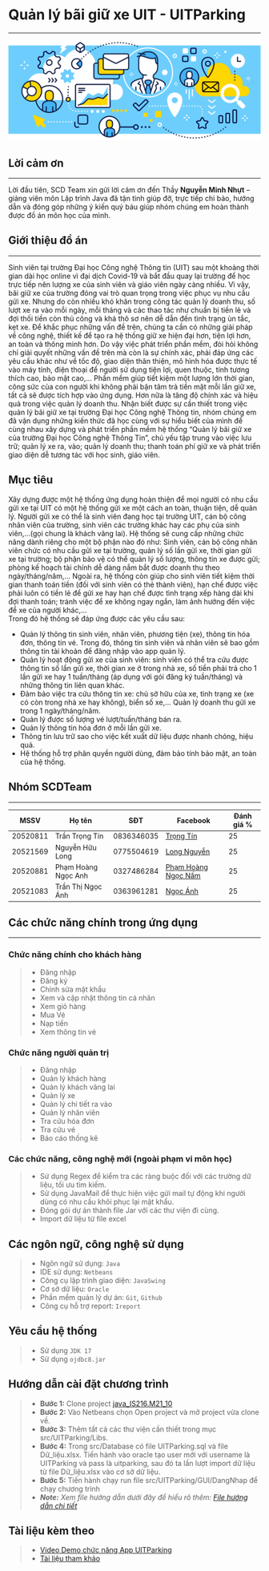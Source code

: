 # Quản lý bãi giữ xe UIT - UITParking
------------
![Image1 of UITParking](./src/icon/backgroundForReadme2.webp "Back ground for Readme")
## Lời cảm ơn
------------
Lời đầu tiên, SCD Team xin gửi lời cảm ơn đến Thầy **Nguyễn Minh Nhựt** – giảng viên môn Lập trình Java đã tận tình giúp đỡ, trực tiếp chỉ bảo, hướng dẫn và đóng góp những ý kiến quý báu giúp nhóm chúng em hoàn thành được đồ án môn học của mình.

## Giới thiệu đồ án
------------
Sinh viên tại trường Đại học Công nghệ Thông tin (UIT) sau một khoảng thời gian dài học online vì đại dịch Covid-19 và bắt đầu quay lại trường để học trực tiếp nên lượng xe của sinh viên và giáo viên ngày càng nhiều. Vì vậy, bãi giữ xe của trường đóng vai trò quan trọng trong việc phục vụ nhu cầu gửi xe. Nhưng do còn nhiều khó khăn trong công tác quản lý doanh thu, số lượt xe ra vào mỗi ngày, mỗi tháng và các thao tác như chuẩn bị tiền lẻ và đợi thối tiền còn thủ công và khá thô sơ nên dễ dẫn đến tình trạng ùn tắc, kẹt xe. Để khắc phục những vấn đề trên, chúng ta cần có những giải pháp về công nghệ, thiết kế để tạo ra hệ thống giữ xe hiện đại hơn, tiện lợi hơn, an toàn và thông minh hơn.
Do vậy việc phát triển phần mềm, đòi hỏi không chỉ giải quyết những vấn đề trên mà còn là sự chính xác, phải đáp ứng các yêu cầu khác như về tốc độ, giao diện thân thiện, mô hình hóa được thực tế vào máy tính, điện thoại để người sử dụng tiện lợi, quen thuộc, tính tương thích cao, bảo mật cao,… Phần mềm giúp tiết kiệm một lượng lớn thời gian, công sức của con người khi không phải bận tâm trả tiền mặt mỗi lần giữ xe, tất cả sẽ được tích hợp vào ứng dụng. Hơn nữa là tăng độ chính xác và hiệu quả trong việc quản lý doanh thu.
Nhận biết được sự cần thiết trong việc quản lý bãi giữ xe tại trường Đại học Công nghệ Thông tin, nhóm chúng em đã vận dụng những kiến thức đã học cùng với sự hiểu biết của mình để cùng nhau xây dựng và phát triển phần mềm hệ thống “Quản lý bãi giữ xe của trường Đại học Công nghệ Thông Tin”, chủ yếu tập trung vào việc lưu trữ; quản lý xe ra, vào; quản lý doanh thu; thanh toán phí giữ xe và phát triển giao diện dễ tương tác với học sinh, giáo viên.

## Mục tiêu
Xây dựng được một hệ thống ứng dụng hoàn thiện để mọi người có nhu cầu gửi xe tại UIT có một hệ thống gửi xe một cách an toàn, thuận tiện, dễ quản lý. Người gửi xe có thể là sinh viên đang học tại trường UIT, cán bộ công nhân viên của trường, sinh viên các trường khác hay các phụ của sinh viên,...(gọi chung là khách vãng lai). Hệ thống sẽ cung cấp những chức năng dành riêng cho một bộ phận nào đó như: Sinh viên, cán bộ công nhân viên chức có nhu cầu gửi xe tại trường, quản lý số lần gửi xe, thời gian gửi xe tại trường; bộ phận bảo vệ có thể quản lý số lượng, thông tin xe được gửi; phòng kế hoạch tài chính dễ dàng nắm bắt được doanh thu theo ngày/tháng/năm,… Ngoài ra, hệ thống còn giúp cho sinh viên tiết kiệm thời gian thanh toán tiền (đối với sinh viên có thẻ thành viên), hạn chế được việc phải luôn có tiền lẻ để gửi xe hay hạn chế được tình trạng xếp hàng dài khi đợi thanh toán; tránh việc để xe không ngay ngắn, làm ảnh hưởng đến việc để xe của người khác,…  
Trong đó hệ thống sẽ đáp ứng được các yêu cầu sau: 
* Quản lý thông tin sinh viên, nhân viên, phương tiện (xe), thông tin hóa đơn, thông tin vé. Trong đó, thông tin sinh viên và nhân viên sẽ bao gồm thông tin tài khoản để đăng nhập vào app quản lý.
* Quản lý hoạt động gửi xe của sinh viên: sinh viên có thể tra cứu được thông tin số lần gửi xe, thời gian xe ở trong nhà xe, số tiền phải trả cho 1 lần gửi xe hay 1 tuần/tháng (áp dụng với gói đăng ký tuần/tháng) và những thông tin liên quan khác.
* Đảm bảo việc tra cứu thông tin xe: chủ sở hữu của xe, tình trạng xe (xe có còn trong nhà xe hay không), biển số xe,…
Quản lý doanh thu gửi xe trong 1 ngày/tháng/năm.  
* Quản lý được số lượng vé lượt/tuần/tháng bán ra.
* Quản lý thông tin hóa đơn ở mỗi lần gửi xe.
* Thông tin lưu trữ sao cho việc kết xuất dữ liệu được nhanh chóng, hiệu quả. 
* Hệ thống hỗ trợ phân quyền người dùng, đảm bảo tính bảo mật, an toàn của hệ thống.
## Nhóm SCDTeam
------------
| MSSV | Họ tên | SĐT | Facebook| Đánh giá %|
|--------------|-------|------|-------|------|
| 20520811 | Trần Trọng Tín | 0836346035 | [Trọng Tín](https://www.facebook.com/trongtin112)  | 25 |
| 20521569 | Nguyễn Hữu Long | 0775504619 | [Long Nguyễn](https://www.facebook.com/nui.gaxuong)  | 25 |
| 20520881 | Phạm Hoàng Ngọc Anh | 0327486284 | [Phạm Hoàng Ngọc Nấm](https://www.facebook.com/phamhoangngocanh0406) | 25 |
| 20521083 | Trần Thị Ngọc Ánh | 0363961281 | [Ngọc Ánh](https://www.facebook.com/Yinggg.TTNA) | 25 |

## Các chức năng chính trong ứng dụng
----------------
### Chức năng chính cho khách hàng
> * Đăng nhập
> * Đăng ký
> * Chỉnh sửa mật khẩu
> * Xem và cập nhật thông tin cá nhân
> * Xem giỏ hàng
> * Mua Vé
> * Nạp tiền
> * Xem thông tin vé
### Chức năng người quản trị
> * Đăng nhập
> * Quản lý khách hàng
> * Quản lý khách vãng lai
> * Quản lý xe
> * Quản lý chi tiết ra vào
> * Quản lý nhân viên
> * Tra cứu hóa đơn
> * Tra cứu vé
> * Báo cáo thống kê

### Các chức năng, công nghệ mới (ngoài phạm vi môn học)
> * Sử dụng Regex để kiểm tra các ràng buộc đối với các trường dữ liệu, tối ưu tìm kiếm.
> * Sử dụng JavaMail để thực hiện việc gửi mail tự động khi người dùng có nhu cầu khôi phục lại mật khẩu.
> * Đóng gói dự án thành file Jar với các thư viện đi cùng.
> * Import dữ liệu từ file excel

## Các ngôn ngữ, công nghệ sử dụng
> * Ngôn ngữ sử dụng: `Java`
> * IDE sử dụng: `Netbeans`
> * Công cụ lập trình giao diện: `JavaSwing`
> * Cơ sở dữ liệu: `Oracle`
> * Phần mềm quản lý dự án: `Git`, `Github`
> * Công cụ hỗ trợ report: `Ireport`
## Yêu cầu hệ thống
> * Sử dụng `JDK 17`
> * Sử dụng `ojdbc8.jar`
## Hướng dẫn cài đặt chương trình
> * **Bước 1:** Clone project [java_IS216.M21_10](https://github.com/nhlong1512/java_IS216.M21_10.git)
> * **Bước 2:** Vào Netbeans chọn Open project và mở project vừa clone về.
> * **Bước 3:** Thêm tất cả các thư viện cần thiết trong mục src/UITParking/Libs.
> * **Bước 4:** Trong src/Database có file UITParking.sql và file Dữ_liệu.xlsx. Tiến hành vào oracle tạo user mới với username là UITParking và pass là uitparking, sau đó ta lần lượt import dữ liệu từ file Dữ_liệu.xlsx vào cơ sở dữ liệu.
> * **Bước 5:** Tiến hành chạy run file src/UITParking/GUI/DangNhap để chạy chương trình
>* ***Note:** Xem file hướng dẫn dưới đây để hiểu rõ thêm: [File hướng dẫn chi tiết](https://docs.google.com/document/d/12nlbwelXyroU7zfoc4HSwkQ9vcOK0F14/edit?usp=sharing&ouid=110784418486414862850&rtpof=true&sd=true)*

## Tài liệu kèm theo 
> * [Video Demo chức năng App UITParking](https://drive.google.com/drive/folders/1gOLhQ7nVdZ1-XEp0wkNsNTYG2l7ihB46?usp=sharing)
> * [Tài liệu tham khảo]()

